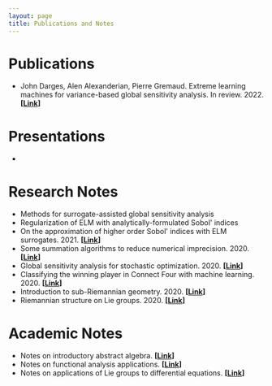 ```yaml
---
layout: page
title: Publications and Notes
---
```

# Publications

- John Darges, Alen Alexanderian, Pierre Gremaud. Extreme learning machines for variance-based global sensitivity analysis. In review. 2022. **[[Link](https://arxiv.org/abs/2201.05586)]**

# Presentations

- 

# Research Notes

- Methods for surrogate-assisted global sensitivity analysis
- Regularization of ELM with analytically-formulated Sobol' indices
- On the approximation of higher order Sobol' indices with ELM surrogates. 2021. **[[Link](/assets/elm_higher_order.pdf)]**
- Some summation algorithms to reduce numerical imprecision. 2020.  **[[Link](/assets/summation_algorithms.pdf)]**
- Global sensitivity analysis for stochastic optimization. 2020. **[[Link](/assets/gsa_stochastic_optimization.pdf)]**
- Classifying the winning player in Connect Four with machine learning. 2020. **[[Link](/assets/connect4.pdf)]**
- Introduction to sub-Riemannian geometry. 2020. **[[Link](/assets/subriemannian.pdf)]**
- Riemannian structure on Lie groups. 2020. **[[Link](/assets/riemannian_lie.pdf)]**

# Academic Notes
- Notes on introductory abstract algebra. **[[Link](/assets/abstract_algebra.pdf)]**
- Notes on functional analysis applications. **[[Link](/assets/func_analysis.pdf)]**
- Notes on applications of Lie groups to differential equations. **[[Link](/assets/intro_lie_groups.pdf)]**
